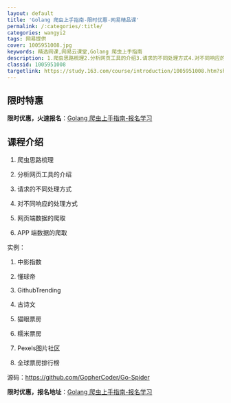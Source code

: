 ```yaml
---
layout: default
title: 'Golang 爬虫上手指南-限时优惠-网易精品课'
permalink: /:categories/:title/
categories: wangyi2
tags: 网易提供
cover: 1005951008.jpg
keywords: 精选网课,网易云课堂,Golang 爬虫上手指南
description: 1.爬虫思路梳理2.分析网页工具的介绍3.请求的不同处理方式4.对不同响应的处理方式5.网页端数据的爬取6.APP端数据
classid: 1005951008
targetlink: https://study.163.com/course/introduction/1005951008.htm?share=1&shareId=1025206652&utm_campaign=share&utm_medium=iphoneShare&utm_source=&utm_u=1025206652
---
```


## 限时特惠

**限时优惠，火速报名**：[Golang 爬虫上手指南-报名学习](https://study.163.com/course/introduction/1005951008.htm?share=1&shareId=1025206652&utm_campaign=share&utm_medium=iphoneShare&utm_source=&utm_u=1025206652)

## 课程介绍

1. 爬虫思路梳理

2. 分析网页工具的介绍

3. 请求的不同处理方式

4. 对不同响应的处理方式

5. 网页端数据的爬取

6. APP 端数据的爬取







实例：

1. 中影指数

2. 懂球帝

3. GithubTrending

4. 古诗文

5. 猫眼票房

6. 糯米票房

7. Pexels图片社区

8. 全球票房排行榜



源码：https://github.com/GopherCoder/Go-Spider

**限时优惠，报名地址**：[Golang 爬虫上手指南-报名学习](https://study.163.com/course/introduction/1005951008.htm?share=1&shareId=1025206652&utm_campaign=share&utm_medium=iphoneShare&utm_source=&utm_u=1025206652)

